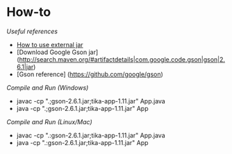 # How-to

*Useful references*
  * [How to use external jar](http://www.programcreek.com/2014/01/compile-and-run-java-in-command-line-with-external-jars/)
  * [Download Google Gson jar] (http://search.maven.org/#artifactdetails|com.google.code.gson|gson|2.6.1|jar)
  * [Gson reference] (https://github.com/google/gson)

*Compile and Run (Windows)*
  * javac -cp ".;gson-2.6.1.jar;tika-app-1.11.jar" App.java
  * java -cp ".;gson-2.6.1.jar;tika-app-1.11.jar" App

*Compile and Run (Linux/Mac)*
  * javac -cp ".:gson-2.6.1.jar;tika-app-1.11.jar" App.java
  * java -cp ".:gson-2.6.1.jar;tika-app-1.11.jar" App